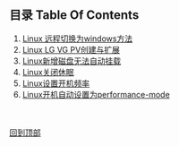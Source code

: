## 目录 Table Of Contents
1. <a href="1.md#Linux-远程切换为windows方法"> Linux 远程切换为windows方法 </a>
2. <a href="1.md#Linux-LG-VG-PV创建与扩展"> Linux LG VG PV创建与扩展 </a>
3. <a href="1.md#Linux新增磁盘无法自动挂载"> Linux新增磁盘无法自动挂载 </a>
4. <a href="1.md#Linux关闭休眠"> Linux关闭休眠 </a>
5. <a href="1.md#Linux设置开机频率"> Linux设置开机频率 </a>
5. <a href="1.md#Linux开机自动设置为performance-mode"> Linux开机自动设置为performance-mode </a>

<br><br>[回到顶部](#)